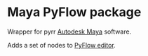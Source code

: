 # Maya PyFlow package
Wrapper for pyrr [Autodesk Maya](https://www.autodesk.ru/products/maya/overview) software.

Adds a set of nodes to [PyFlow editor](https://github.com/IlgarLunin/PyFlow).

